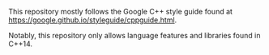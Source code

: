 This repository mostly follows the Google C++ style guide found at
https://google.github.io/styleguide/cppguide.html.

Notably, this repository only allows language features and libraries found in
C++14.
